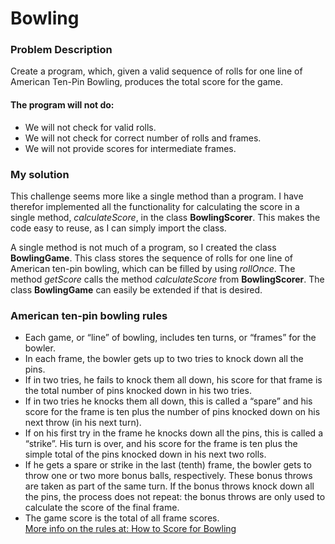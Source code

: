 # Bowling
### Problem Description 
Create a program, which, given a valid sequence of rolls for one line of American Ten-Pin Bowling, produces the total score for the game. 

#### The program will not do:
* We will not check for valid rolls.
* We will not check for correct number of rolls and frames.
* We will not provide scores for intermediate frames.

### My solution
This challenge seems more like a single method than a program. I have therefor implemented all the functionality for calculating the score in a single method, _calculateScore_, in the class __BowlingScorer__. This makes the code easy to reuse, as I can simply import the class.

A single method is not much of a program, so I created the class __BowlingGame__. This class stores the sequence of rolls for one line of American ten-pin bowling, which can be filled by using _rollOnce_. The method _getScore_ calls the method _calculateScore_ from __BowlingScorer__. The class __BowlingGame__ can easily be extended if that is desired.



### American ten-pin bowling rules

* Each game, or “line” of bowling, includes ten turns, or “frames” for the bowler.
* In each frame, the bowler gets up to two tries to knock down all the pins.
* If in two tries, he fails to knock them all down, his score for that frame is the total number of pins knocked down in his two tries.
* If in two tries he knocks them all down, this is called a “spare” and his score for the frame is ten plus the number of pins knocked down on his next throw (in his next turn).
* If on his first try in the frame he knocks down all the pins, this is called a “strike”. His turn is over, and his score for the frame is ten plus the simple total of the pins knocked down in his next two rolls.
* If he gets a spare or strike in the last (tenth) frame, the bowler gets to throw one or two more bonus balls, respectively. These bonus throws are taken as part of the same turn. If the bonus throws knock down all the pins, the process does not repeat: the bonus throws are only used to calculate the score of the final frame.
* The game score is the total of all frame scores.
<br>[More info on the rules at: How to Score for Bowling](https://www.topendsports.com/sport/tenpin/scoring.htm)
